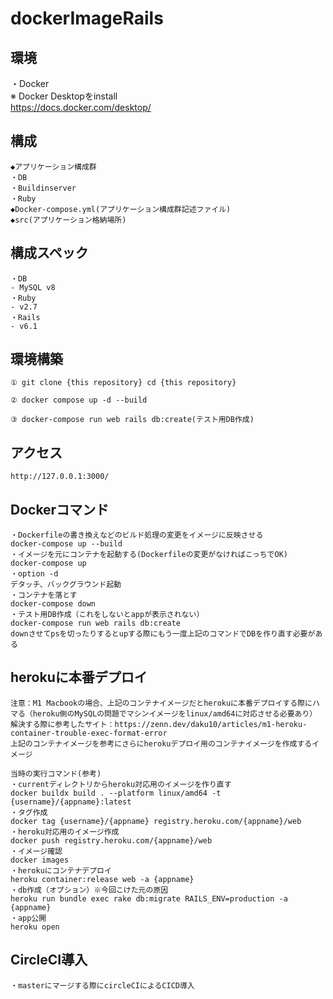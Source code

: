 # dockerImageRails

## 環境
・Docker<br>
※ Docker Desktopをinstall<br>
https://docs.docker.com/desktop/

## 構成
```
◆アプリケーション構成群
・DB
・Buildinserver
・Ruby
◆Docker-compose.yml(アプリケーション構成群記述ファイル)
◆src(アプリケーション格納場所)
```

## 構成スペック
```
・DB
- MySQL v8
・Ruby
- v2.7
・Rails
- v6.1
```

## 環境構築
```
① git clone {this repository} cd {this repository}

② docker compose up -d --build

③ docker-compose run web rails db:create(テスト用DB作成)

```

## アクセス
```
http://127.0.0.1:3000/
```

## Dockerコマンド
```
・Dockerfileの書き換えなどのビルド処理の変更をイメージに反映させる
docker-compose up --build
・イメージを元にコンテナを起動する(Dockerfileの変更がなければこっちでOK)
docker-compose up
・option -d
デタッチ、バックグラウンド起動
・コンテナを落とす
docker-compose down
・テスト用DB作成（これをしないとappが表示されない）
docker-compose run web rails db:create
downさせてpsを切ったりするとupする際にもう一度上記のコマンドでDBを作り直す必要がある
```

## herokuに本番デプロイ
```
注意：M1 Macbookの場合、上記のコンテナイメージだとherokuに本番デプロイする際にハマる（heroku側のMySQLの問題でマシンイメージをlinux/amd64に対応させる必要あり）
解決する際に参考したサイト：https://zenn.dev/daku10/articles/m1-heroku-container-trouble-exec-format-error
上記のコンテナイメージを参考にさらにherokuデプロイ用のコンテナイメージを作成するイメージ
```
```
当時の実行コマンド(参考)
・currentディレクトリからheroku対応用のイメージを作り直す
docker buildx build . --platform linux/amd64 -t {username}/{appname}:latest
・タグ作成
docker tag {username}/{appname} registry.heroku.com/{appname}/web
・heroku対応用のイメージ作成
docker push registry.heroku.com/{appname}/web
・イメージ確認
docker images
・herokuにコンテナデプロイ
heroku container:release web -a {appname}
・db作成（オプション）※今回こけた元の原因
heroku run bundle exec rake db:migrate RAILS_ENV=production -a {appname}
・app公開
heroku open
```
## CircleCI導入
```
・masterにマージする際にcircleCIによるCICD導入
```

